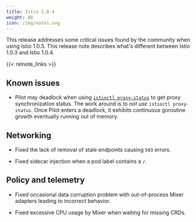 ```yaml
---
title: Istio 1.0.4
weight: 88
icon: /img/notes.svg
---
```


This release addresses some critical issues found by the community when using Istio 1.0.3.
This release note describes what's different between Istio 1.0.3 and Istio 1.0.4.

{{< relnote_links >}}

## Known issues

- Pilot may deadlock when using [`istioctl proxy-status`](/docs/reference/commands/istioctl/#istioctl-proxy-status) to get proxy synchronization status.
  The work around is to *not use* `istioctl proxy-status`.
  Once Pilot enters a deadlock, it exhibits continuous goroutine growth eventually running out of memory.

## Networking

- Fixed the lack of removal of stale endpoints causing `503` errors.

- Fixed sidecar injection when a pod label contains a `/`.

## Policy and telemetry

- Fixed occasional data corruption problem with out-of-process Mixer adapters leading to incorrect behavior.

- Fixed excessive CPU usage by Mixer when waiting for missing CRDs.

